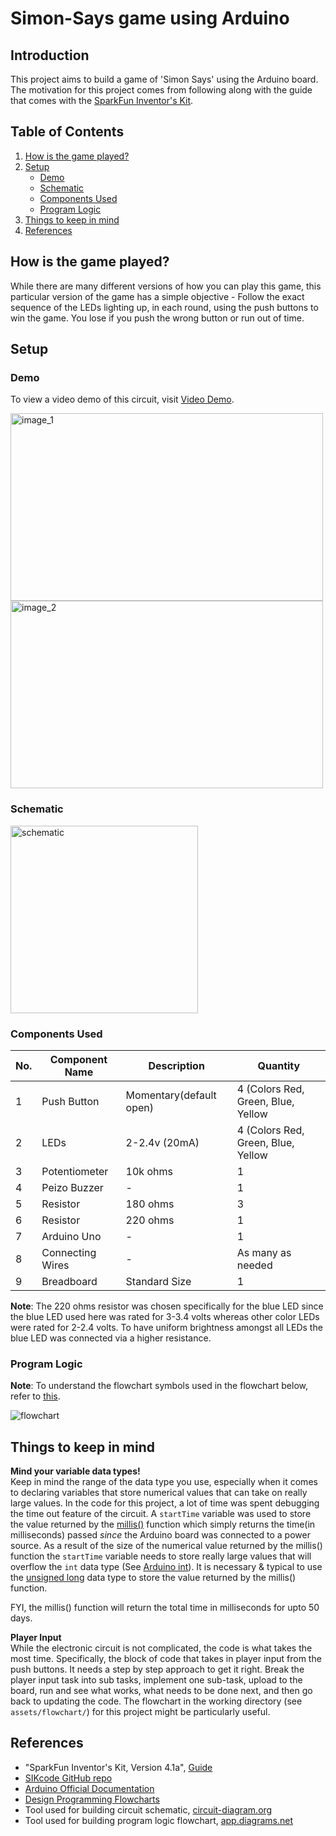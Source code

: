 # Simon-Says game using Arduino

## Introduction

This project aims to build a game of 'Simon Says' using the Arduino board. The motivation for this project comes from following along with the guide that comes with the [SparkFun Inventor's Kit](https://www.sparkfun.com/products/15267).

## Table of Contents

1. [How is the game played?](#how-is-the-game-played)
2. [Setup](#setup)
    * [Demo](#demo)
    * [Schematic](#schematic)
    * [Components Used](#components-used)
    * [Program Logic](#program-logic)
3. [Things to keep in mind](#things-to-keep-in-mind)
3. [References](#references)

## How is the game played?

While there are many different versions of how you can play this game, this particular version of the game has a simple objective - Follow the exact sequence of the LEDs lighting up, in each round, using the push buttons to win the game. You lose if you push the wrong button or run out of time.

## Setup

### Demo

To view a video demo of this circuit, visit [Video Demo](https://drive.google.com/file/d/1z3C8AFlksbkfeasl9g1vy_1oI01oaFdi/view?usp=sharing).

<img src="assets/demo/img_1.jpg" alt="image_1" width=500 height=300>
<img src="assets/demo/img_2.jpg" alt="image_2" width=500 height=300>

### Schematic

<img src="assets/schematic/circuit.png" alt="schematic" width=300 height=300>

### Components Used

|No.| Component Name | Description|Quantity|
|---|---             |---         |---     |
|1  |Push Button     |Momentary(default open) | 4 (Colors Red, Green, Blue, Yellow|
|2  |LEDs            |2-2.4v (20mA)| 4 (Colors Red, Green, Blue, Yellow|
|3  |Potentiometer   |10k ohms     | 1|
|4  |Peizo Buzzer    | -| 1|
|5  |Resistor        | 180 ohms | 3|
|6  |Resistor        | 220 ohms | 1|
|7  |Arduino Uno     | -| 1|
|8  |Connecting Wires|-| As many as needed|
|9  |Breadboard      |Standard Size| 1|

**Note**: The 220 ohms resistor was chosen specifically for the blue LED since the blue LED used here was rated for 3-3.4 volts whereas other color LEDs were rated for 2-2.4 volts. To have uniform brightness amongst all LEDs the blue LED was connected via a higher resistance.
  

### Program Logic

**Note**: To understand the flowchart symbols used in the flowchart below, refer to [this](https://www.programiz.com/article/flowchart-programming).  

<img src="assets/flowchart/simon_says_logic.png" alt="flowchart">

## Things to keep in mind

**Mind your variable data types!**  
Keep in mind the range of the data type you use, especially when it comes to declaring variables that store numerical values that can take on really large values. In the code for this project, a lot of time was spent debugging the time out feature of the circuit. A `startTime` variable was used to store the value returned by the [millis()](https://www.arduino.cc/reference/en/language/functions/time/millis/) function which simply returns the time(in milliseconds) passed *since* the Arduino board was connected to a power source. As a result of the size of the numerical value returned by the millis() function the `startTime` variable needs to store really large values that will overflow the `int` data type (See [Arduino int](https://www.arduino.cc/reference/en/language/variables/data-types/int/)). It is necessary & typical to use the [unsigned long](https://www.arduino.cc/reference/en/language/variables/data-types/unsignedlong/) data type to store the value returned by the millis() function.  

FYI, the millis() function will return the total time in milliseconds for upto 50 days.  
  
**Player Input**  
While the electronic circuit is not complicated, the code is what takes the most time. Specifically, the block of code that takes in player input from the push buttons. It needs a step by step approach to get it right. Break the player input task into sub tasks, implement one sub-task, upload to the board, run and see what works, what needs to be done next, and then go back to updating the code. The flowchart in the working directory (see `assets/flowchart/`) for this project might be particularly useful.

## References

- "SparkFun Inventor's Kit, Version 4.1a", [Guide](https://learn.sparkfun.com/tutorials/sparkfun-inventors-kit-experiment-guide---v41)
- [SIKcode GitHub repo](https://github.com/sparkfun/SIK-Guide-Code)
- [Arduino Official Documentation](https://docs.arduino.cc/)
- [Design Programming Flowcharts](https://www.programiz.com/article/flowchart-programming)
- Tool used for building circuit schematic, [circuit-diagram.org](https://www.circuit-diagram.org/)
- Tool used for building program logic flowchart, [app.diagrams.net](https://app.diagrams.net/)
